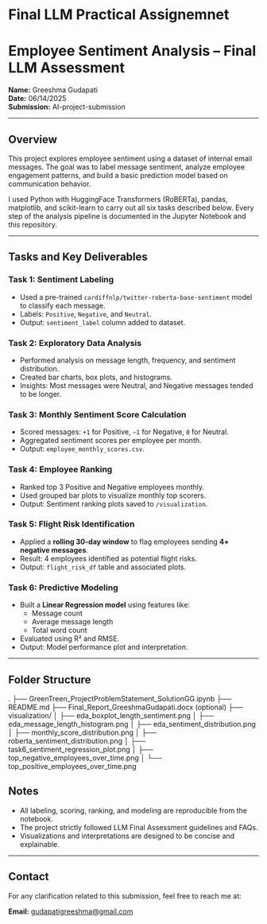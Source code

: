 # Final LLM Practical Assignemnet

# Employee Sentiment Analysis – Final LLM Assessment

**Name:** Greeshma Gudapati  
**Date:** 06/14/2025  
**Submission:** AI-project-submission

---

##  Overview

This project explores employee sentiment using a dataset of internal email messages. The goal was to label message sentiment, analyze employee engagement patterns, and build a basic prediction model based on communication behavior.

I used Python with HuggingFace Transformers (RoBERTa), pandas, matplotlib, and scikit-learn to carry out all six tasks described below. Every step of the analysis pipeline is documented in the Jupyter Notebook and this repository.

---

##  Tasks and Key Deliverables

### **Task 1: Sentiment Labeling**
- Used a pre-trained `cardiffnlp/twitter-roberta-base-sentiment` model to classify each message.
- Labels: `Positive`, `Negative`, and `Neutral`.
- Output: `sentiment_label` column added to dataset.

### **Task 2: Exploratory Data Analysis**
- Performed analysis on message length, frequency, and sentiment distribution.
- Created bar charts, box plots, and histograms.
- Insights: Most messages were Neutral, and Negative messages tended to be longer.

### **Task 3: Monthly Sentiment Score Calculation**
- Scored messages: `+1` for Positive, `–1` for Negative, `0` for Neutral.
- Aggregated sentiment scores per employee per month.
- Output: `employee_monthly_scores.csv`.

### **Task 4: Employee Ranking**
- Ranked top 3 Positive and Negative employees monthly.
- Used grouped bar plots to visualize monthly top scorers.
- Output: Sentiment ranking plots saved to `/visualization`.

### **Task 5: Flight Risk Identification**
- Applied a **rolling 30-day window** to flag employees sending **4+ negative messages**.
- Result: 4 employees identified as potential flight risks.
- Output: `flight_risk_df` table and associated plots.

### **Task 6: Predictive Modeling**
- Built a **Linear Regression model** using features like:
  - Message count
  - Average message length
  - Total word count
- Evaluated using R² and RMSE.  
- Output: Model performance plot and interpretation.

---

##  Folder Structure
.
├── GreenTreen_ProjectProblemStatement_SolutionGG.ipynb
├── README.md
├── Final_Report_GreeshmaGudapati.docx (optional)
├── visualization/
│   ├── eda_boxplot_length_sentiment.png
│   ├── eda_message_length_histogram.png
│   ├── eda_sentiment_distribution.png
│   ├── monthly_score_distribution.png
│   ├── roberta_sentiment_distribution.png
│   ├── task6_sentiment_regression_plot.png
│   ├── top_negative_employees_over_time.png
│   └── top_positive_employees_over_time.png


##  Notes

- All labeling, scoring, ranking, and modeling are reproducible from the notebook.
- The project strictly followed LLM Final Assessment guidelines and FAQs.
- Visualizations and interpretations are designed to be concise and explainable.

---

##  Contact

For any clarification related to this submission, feel free to reach me at:

**Email:** gudapatigreeshma@gmail.com  

